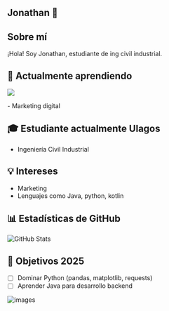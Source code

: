 ## Jonathan 🐒


## Sobre mí

¡Hola! Soy Jonathan, estudiante de ing civil industrial.

## 🌱 Actualmente aprendiendo
  <a href="https://skillicons.dev">
    <img src="https://skillicons.dev/icons?i=py,java,kotlin" />
  </a>
</p>
- Marketing digital


## 🎓 Estudiante actualmente Ulagos
- Ingeniería Civil Industrial

## 💡 Intereses
- Marketing
- Lenguajes como Java, python, kotlin



## 📊 Estadísticas de GitHub

![GitHub Stats](https://github-readme-stats.vercel.app/api?username=jonathan&show_icons=true&theme=radical)

## 🎯 Objetivos 2025

- [ ] Dominar Python (pandas, matplotlib, requests)
- [ ] Aprender Java para desarrollo backend

![images](https://github.com/user-attachments/assets/4df37f0d-1c7b-46e6-b3fc-ffe0fa2c90ce)
